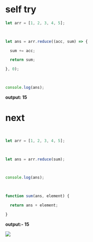 # self try

```js
let arr = [1, 2, 3, 4, 5];

  

let ans = arr.reduce((acc, sum) => {

  sum += acc;

  return sum;

}, 0);

  

console.log(ans);
```

**output: 15**


# next

```js
  

let arr = [1, 2, 3, 4, 5];

  

let ans = arr.reduce(sum);

  

console.log(ans);

  

function sum(ans, element) {

  return ans + element;

}
```
**output:- 15**





![](https://i.imgur.com/WwBUToV.png)
